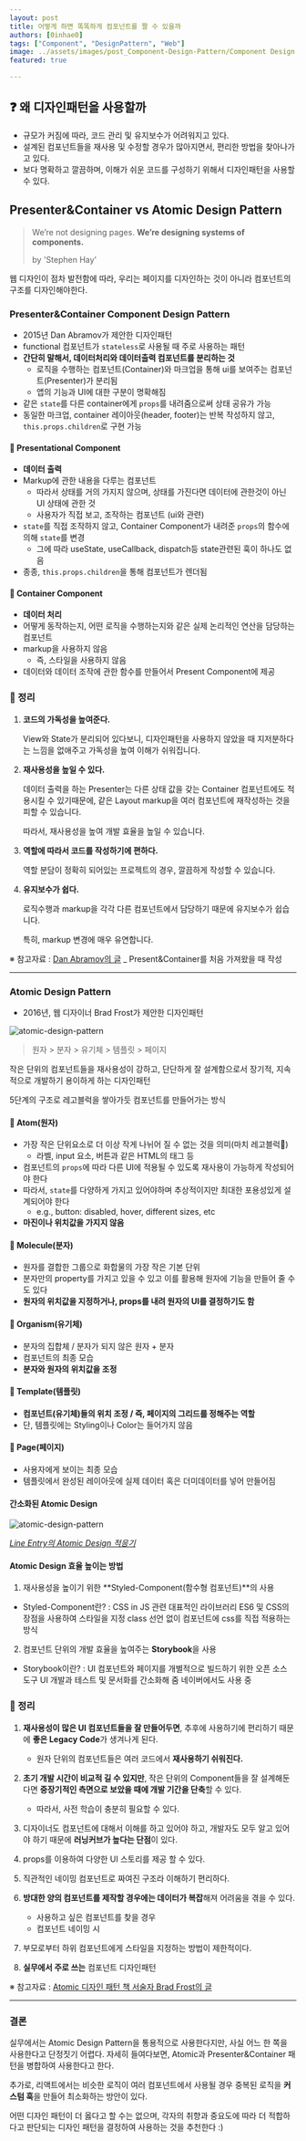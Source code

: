 ```yaml
---
layout: post
title: 어떻게 하면 똑똑하게 컴포넌트를 짤 수 있을까
authors: [0inhae0]
tags: ["Component", "DesignPattern", "Web"]
image: ../assets/images/post_Component-Design-Pattern/Component Design Pattern.PNG
featured: true

---
```


## ❓ 왜 디자인패턴을 사용할까

- 규모가 커짐에 따라, 코드 관리 및 유지보수가 어려워지고 있다.
- 설계된 컴포넌트들을 재사용 및 수정할 경우가 많아지면서, 편리한 방법을 찾아나가고 있다.
- 보다 명확하고 깔끔하며, 이해가 쉬운 코드를 구성하기 위해서 디자인패턴을 사용할 수 있다.

## Presenter&Container vs Atomic Design Pattern

> We’re not designing pages. **We’re designing systems of components.**
>
> by 'Stephen Hay'

웹 디자인이 점차 발전함에 따라, 우리는 페이지를 디자인하는 것이 아니라 컴포넌트의 구조를 디자인해야한다.

### Presenter&Container Component Design Pattern

- 2015년 Dan Abramov가 제안한 디자인패턴
- functional 컴포넌트가 `stateless`로 사용될 때 주로 사용하는 패턴
- **간단히 말해서, 데이터처리와 데이터출력 컴포넌트를 분리하는 것**
  - 로직을 수행하는 컴포넌트(Container)와 마크업을 통해 ui를 보여주는 컴포넌트(Presenter)가 분리됨
  - 앱의 기능과 UI에 대한 구분이 명확해짐
- 같은 `state`를 다른 container에게 `props`를 내려줌으로써 상태 공유가 가능
- 동일한 마크업, container 레이아웃(header, footer)는 반복 작성하지 않고, `this.props.children`로 구현 가능

#### 🔸 Presentational Component

- **데이터 출력**
- Markup에 관한 내용을 다루는 컴포넌트
  - 따라서 상태를 거의 가지지 않으며, 상태를 가진다면 데이터에 관한것이 아닌 UI 상태에 관한 것
  - 사용자가 직접 보고, 조작하는 컴포넌트 (ui와 관련)
- `state`를 직접 조작하지 않고, Container Component가 내려준 `props`의 함수에 의해 `state`를 변경
  - 그에 따라 useState, useCallback, dispatch등 state관련된 훅이 하나도 없음
- 종종, `this.props.children`을 통해 컴포넌트가 렌더됨

#### 🔸 Container Component

- **데이터 처리**
- 어떻게 동작하는지, 어떤 로직을 수행하는지와 같은 실제 논리적인 연산을 담당하는 컴포넌트
- markup을 사용하지 않음
  - 즉, 스타일을 사용하지 않음
- 데이터와 데이터 조작에 관한 함수를 만들어서 Present Component에 제공

### 🔸 정리

1. **코드의 가독성을 높여준다.**

   View와 State가 분리되어 있다보니, 디자인패턴을 사용하지 않았을 때 지저분하다는 느낌을 없애주고 가독성을 높여 이해가 쉬워집니다.

2. **재사용성을 높일 수 있다.**

   데이터 출력을 하는 Presenter는 다른 상태 값을 갖는 Container 컴포넌트에도 적용시킬 수 있기때문에, 같은 Layout markup을 여러 컴포넌트에 재작성하는 것을 피할 수 있습니다.

   따라서, 재사용성을 높여 개발 효율을 높일 수 있습니다.

3. **역할에 따라서 코드를 작성하기에 편하다.**

   역할 분담이 정확히 되어있는 프로젝트의 경우, 깔끔하게 작성할 수 있습니다.

4. **유지보수가 쉽다.**

   로직수행과 markup을 각각 다른 컴포넌트에서 담당하기 때문에 유지보수가 쉽습니다.

   특히, markup 변경에 매우 유연합니다.

※ 참고자료 : [Dan Abramov의 글](https://medium.com/@dan_abramov/smart-and-dumb-components-7ca2f9a7c7d0) _ Present&Container를 처음 가져왔을 때 작성

---

### Atomic Design Pattern

- 2016년, 웹 디자이너 Brad Frost가 제안한 디자인패턴

![atomic-design-pattern](../assets/images/post_Component-Design-Pattern/atomic-design-pattern.png)

> 원자 > 분자 > 유기체 > 템플릿 > 페이지

작은 단위의 컴포넌트들을 재사용성이 강하고, 단단하게 잘 설계함으로서 장기적, 지속적으로 개발하기 용이하게 하는 디자인패턴

5단계의 구조로 레고블럭을 쌓아가듯 컴포넌트를 만들어가는 방식

#### 🔹 Atom(원자)

- 가장 작은 단위요소로 더 이상 작게 나뉘어 질 수 없는 것을 의미(마치 레고블럭🧩)
  - 라벨, input 요소, 버튼과 같은 HTML의 태그 등
- 컴포넌트의 `props`에 따라 다른 UI에 적용될 수 있도록 재사용이 가능하게 작성되어야 한다
- 따라서, `state`를 다양하게 가지고 있어야하며 추상적이지만 최대한 포용성있게 설계되어야 한다
  - e.g., button: disabled, hover, different sizes, etc
- **마진이나 위치값을 가지지 않음**

#### 🔹 Molecule(분자)

- 원자를 결합한 그룹으로 화합물의 가장 작은 기본 단위
- 분자만의 property를 가지고 있을 수 있고 이를 활용해 원자에 기능을 만들어 줄 수도 있다
- **원자의 위치값을 지정하거나, props를 내려 원자의 UI를 결정하기도 함**

#### 🔹 Organism(유기체)

- 분자의 집합체 / 분자가 되지 않은 원자 + 분자
- 컴포넌트의 최종 모습
- **분자와 원자의 위치값을 조정**

#### 🔹 Template(템플릿)

- **컴포넌트(유기체)들의 위치 조정 / 즉, 페이지의 그리드를 정해주는 역할**
- 단, 템플릿에는 Styling이나 Color는 들어가지 않음

#### 🔹 Page(페이지)

- 사용자에게 보이는 최종 모습
- 템플릿에서 완성된 레이아웃에 실제 데이터 혹은 더미데이터를 넣어 만들어짐

#### 간소화된 Atomic Design

![atomic-design-pattern](../assets/images/post_Component-Design-Pattern/atomic-design-pattern2.png)

*[Line Entry의 Atomic Design 적응기](https://www.youtube.com/watch?v=33yj-Q5v8mQ)*

#### Atomic Design 효율 높이는 방법

1. 재사용성을 높이기 위한 **Styled-Component(함수형 컴포넌트)**의 사용

- Styled-Component란?
    : CSS in JS 관련 대표적인 라이브러리
      ES6 및 CSS의 장점을 사용하여 스타일을 지정
      class 선언 없이 컴포넌트에 css를 직접 적용하는 방식
   
2. 컴포넌트 단위의 개발 효율을 높여주는 **Storybook**을 사용

- Storybook이란?
    : UI 컴포넌트와 페이지를 개별적으로 빌드하기 위한 오픈 소스 도구
      UI 개발과 테스트 및 문서화를 간소화해 줌
      네이버에서도 사용 중

### 🔹 정리

1. **재사용성이 많은 UI 컴포넌트들을 잘 만들어두면**, 추후에 사용하기에 편리하기 때문에 **좋은 Legacy Code**가 생겨나게 된다.
   - 원자 단위의 컴포넌트들은 여러 코드에서 **재사용하기 쉬워진다.**

2. **초기 개발 시간이 비교적 길 수 있지만**, 작은 단위의 Component들을 잘 설계해둔다면 **중장기적인 측면으로 보았을 때에 개발 기간을 단축**할 수 있다.
   - 따라서, 사전 학습이 충분히 필요할 수 있다.

3. 디자이너도 컴포넌트에 대해서 이해를 하고 있어야 하고, 개발자도 모두 알고 있어야 하기 때문에 **러닝커브가 높다는 단점**이 있다.

4. props를 이용하여 다양한 UI 스토리를 제공 할 수 있다.

5. 직관적인 네이밍 컴포넌트로 짜여진 구조라 이해하기 편리하다.

6. **방대한 양의 컴포넌트를 제작할 경우에는 데이터가 복잡**해져 어려움을 겪을 수 있다.
   - 사용하고 싶은 컴포넌트를 찾을 경우
   - 컴포넌트 네이밍 시

7. 부모로부터 하위 컴포넌트에게 스타일을 지정하는 방법이 제한적이다.

8. **실무에서 주로 쓰는** 컴포넌트 디자인패턴

※ 참고자료 : [Atomic 디자인 패턴 책 서술자 Brad Frost의 글](https://bradfrost.com/blog/post/atomic-web-design/)

---

### 결론

실무에서는 Atomic Design Pattern을 통용적으로 사용한다지만, 사실 어느 한 쪽을 사용한다고 단정짓기 어렵다. 자세히 들여다보면, Atomic과 Presenter&Container 패턴을 병합하여 사용한다고 한다.

추가로, 리액트에서는 비슷한 로직이 여러 컴포넌트에서 사용될 경우 중복된 로직을 **커스텀 훅**을 만들어 최소화하는 방안이 있다.

어떤 디자인 패턴이 더 옳다고 할 수는 없으며, 각자의 취향과 중요도에 따라 더 적합하다고 판단되는 디자인 패턴을 결정하여 사용하는 것을 추천한다 :)
